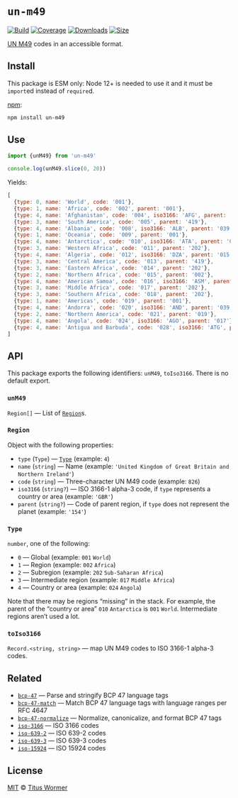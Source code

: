 # `un-m49`

[![Build][build-badge]][build]
[![Coverage][coverage-badge]][coverage]
[![Downloads][downloads-badge]][downloads]
[![Size][size-badge]][size]

[UN M49][m49] codes in an accessible format.

## Install

This package is ESM only: Node 12+ is needed to use it and it must be `import`ed
instead of `require`d.

[npm][]:

```sh
npm install un-m49
```

## Use

```js
import {unM49} from 'un-m49'

console.log(unM49.slice(0, 20))
```

Yields:

```js
[
  {type: 0, name: 'World', code: '001'},
  {type: 1, name: 'Africa', code: '002', parent: '001'},
  {type: 4, name: 'Afghanistan', code: '004', iso3166: 'AFG', parent: '034'},
  {type: 3, name: 'South America', code: '005', parent: '419'},
  {type: 4, name: 'Albania', code: '008', iso3166: 'ALB', parent: '039'},
  {type: 1, name: 'Oceania', code: '009', parent: '001'},
  {type: 4, name: 'Antarctica', code: '010', iso3166: 'ATA', parent: '001'},
  {type: 3, name: 'Western Africa', code: '011', parent: '202'},
  {type: 4, name: 'Algeria', code: '012', iso3166: 'DZA', parent: '015'},
  {type: 3, name: 'Central America', code: '013', parent: '419'},
  {type: 3, name: 'Eastern Africa', code: '014', parent: '202'},
  {type: 2, name: 'Northern Africa', code: '015', parent: '002'},
  {type: 4, name: 'American Samoa', code: '016', iso3166: 'ASM', parent: '061'},
  {type: 3, name: 'Middle Africa', code: '017', parent: '202'},
  {type: 3, name: 'Southern Africa', code: '018', parent: '202'},
  {type: 1, name: 'Americas', code: '019', parent: '001'},
  {type: 4, name: 'Andorra', code: '020', iso3166: 'AND', parent: '039'},
  {type: 2, name: 'Northern America', code: '021', parent: '019'},
  {type: 4, name: 'Angola', code: '024', iso3166: 'AGO', parent: '017'},
  {type: 4, name: 'Antigua and Barbuda', code: '028', iso3166: 'ATG', parent: '029'}
]
```

## API

This package exports the following identifiers: `unM49`, `toIso3166`.
There is no default export.

### `unM49`

`Region[]` — List of [`Region`][region]s.

### `Region`

Object with the following properties:

*   `type` (`Type`) — [`Type`][type]
    (example: `4`)
*   `name` (`string`) — Name
    (example: `'United Kingdom of Great Britain and Northern Ireland'`)
*   `code` (`string`) — Three-character UN M49 code
    (example: `826`)
*   `iso3166` (`string?`) — ISO 3166-1 alpha-3 code, if `type` represents a
    country or area
    (example: `'GBR'`)
*   `parent` (`string?`) — Code of parent region, if `type` does not represent
    the planet
    (example: `'154'`)

### `Type`

`number`, one of the following:

*   `0` — Global (example: `001` `World`)
*   `1` — Region (example: `002` `Africa`)
*   `2` — Subregion (example: `202` `Sub-Saharan Africa`)
*   `3` — Intermediate region (example: `017` `Middle Africa`)
*   `4` — Country or area (example: `024` `Angola`)

Note that there may be regions “missing” in the stack.
For example, the parent of the “country or area” `010` `Antarctica` is `001`
`World`.
Intermediate regions aren’t used a lot.

### `toIso3166`

`Record.<string, string>` — map UN M49 codes to ISO 3166-1 alpha-3 codes.

## Related

*   [`bcp-47`](https://github.com/wooorm/bcp-47)
    — Parse and stringify BCP 47 language tags
*   [`bcp-47-match`](https://github.com/wooorm/bcp-47-match)
    — Match BCP 47 language tags with language ranges per RFC 4647
*   [`bcp-47-normalize`](https://github.com/wooorm/bcp-47-normalize)
    — Normalize, canonicalize, and format BCP 47 tags
*   [`iso-3166`](https://github.com/wooorm/iso-3166)
    — ISO 3166 codes
*   [`iso-639-2`](https://github.com/wooorm/iso-639-2)
    — ISO 639-2 codes
*   [`iso-639-3`](https://github.com/wooorm/iso-639-3)
    — ISO 639-3 codes
*   [`iso-15924`](https://github.com/wooorm/iso-15924)
    — ISO 15924 codes

## License

[MIT][license] © [Titus Wormer][author]

<!-- Definition -->

[build-badge]: https://github.com/wooorm/un-m49/workflows/main/badge.svg

[build]: https://github.com/wooorm/un-m49/actions

[coverage-badge]: https://img.shields.io/codecov/c/github/wooorm/un-m49.svg

[coverage]: https://codecov.io/github/wooorm/un-m49

[downloads-badge]: https://img.shields.io/npm/dm/un-m49.svg

[downloads]: https://www.npmjs.com/package/un-m49

[size-badge]: https://img.shields.io/bundlephobia/minzip/un-m49.svg

[size]: https://bundlephobia.com/result?p=un-m49

[npm]: https://docs.npmjs.com/cli/install

[license]: license

[author]: https://wooorm.com

[m49]: https://unstats.un.org/unsd/methodology/m49/

[region]: #region

[type]: #type
